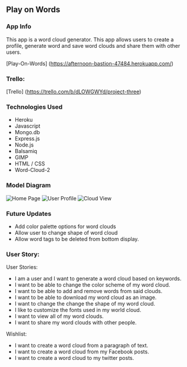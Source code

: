 ##  Play on Words

### App Info

This app is a word cloud generator. This app allows users to create a profile, generate word and save word clouds and share them with other users.

[Play-On-Words] (https://afternoon-bastion-47484.herokuapp.com/)

### Trello:

[Trello] (https://trello.com/b/dLOWGWYd/project-three)

### Technologies Used

- Heroku
- Javascript
- Mongo.db
- Express.js
- Node.js
- Balsamiq
- GIMP
- HTML / CSS
- Word-Cloud-2




### Model Diagram
![Home Page](http://i.imgur.com/Tas2eU7.png)
![User Profile](http://i.imgur.com/MqAA23I.png)
![Cloud View](http://i.imgur.com/M9G4OxA.png)

###  Future Updates
 - Add color palette options for word clouds
 - Allow user to change shape of word cloud
 - Allow word tags to be deleted from bottom display.




### User Story:

User Stories:

- I am a user and I want to generate a word cloud based on keywords.
- I want to be able to change the color scheme of my word cloud.
- I want to be able to add and remove words from said clouds.
- I want to be able to download my word cloud as an image.
- I want to change the change the shape of my word cloud.
- I like to customize the fonts used in my world cloud.
- I want to view all of my word clouds.
- I want to share my word clouds with other people.

Wishlist:

- I want to create a word cloud from a paragraph of text.
- I want to create a word cloud from my Facebook posts.
- I want to create a word cloud to my twitter posts.

